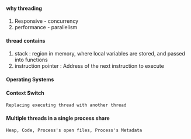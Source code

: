 #### why threading
1. Responsive -  concurrency
2. performance -  parallelism


#### thread contains

1. stack : region in memory, where local variables are stored, and passed into functions
2. instruction pointer : Address of the next instruction to execute

#### Operating Systems

#### Context Switch

    Replacing executing thread with another thread

#### Multiple threads in a single process share

    Heap, Code, Process's open files, Process's Metadata
